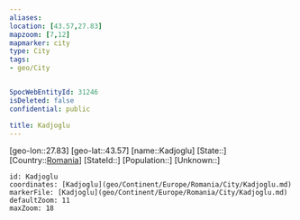 ```yaml
---
aliases: 
location: [43.57,27.83]
mapzoom: [7,12] 
mapmarker: city 
type: City
tags:
- geo/City


SpocWebEntityId: 31246
isDeleted: false
confidential: public

title: Kadjoglu
---
```

[geo-lon::27.83]
[geo-lat::43.57]
[name::Kadjoglu]
[State::]
[Country::[Romania](geo/Continent/Europe/Romania.md)]
[StateId::]
[Population::]
[Unknown::]


```leaflet
id: Kadjoglu
coordinates: [Kadjoglu](geo/Continent/Europe/Romania/City/Kadjoglu.md)
markerFile: [Kadjoglu](geo/Continent/Europe/Romania/City/Kadjoglu.md)
defaultZoom: 11 
maxZoom: 18
```


